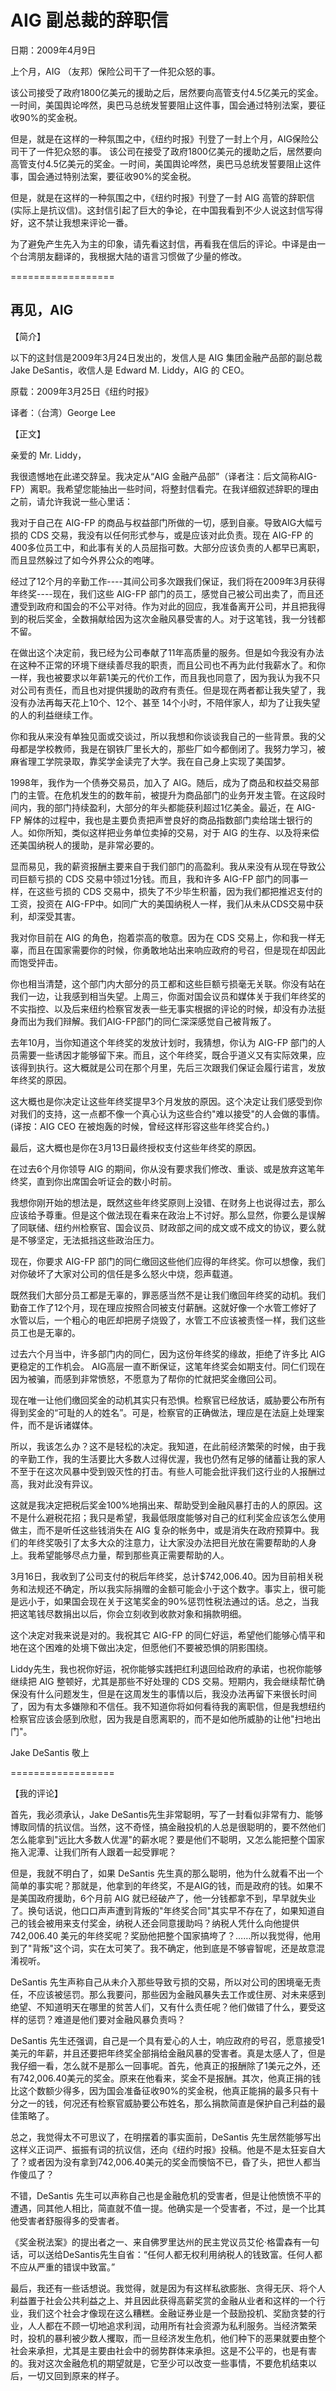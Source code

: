 # AIG 副总裁的辞职信

日期：2009年4月9日

上个月，AIG （友邦）保险公司干了一件犯众怒的事。

该公司接受了政府1800亿美元的援助之后，居然要向高管支付4.5亿美元的奖金。一时间，美国舆论哗然，奥巴马总统发誓要阻止这件事，国会通过特别法案，要征收90%的奖金税。

但是，就是在这样的一种氛围之中，《纽约时报》刊登了一封上个月，AIG保险公司干了一件犯众怒的事。
该公司在接受了政府1800亿美元的援助之后，居然要向高管支付4.5亿美元的奖金。一时间，美国舆论哗然，奥巴马总统发誓要阻止这件事，国会通过特别法案，要征收90%的奖金税。

但是，就是在这样的一种氛围之中，《纽约时报》刊登了一封 AIG 高管的辞职信(实际上是抗议信)。这封信引起了巨大的争论，在中国我看到不少人说这封信写得好，这不禁让我想来评论一番。

为了避免产生先入为主的印象，请先看这封信，再看我在信后的评论。中译是由一个台湾朋友翻译的，我根据大陆的语言习惯做了少量的修改。

==================

## 再见，AIG

【简介】

以下的这封信是2009年3月24日发出的，发信人是 AIG 集团金融产品部的副总裁 Jake DeSantis，收信人是 Edward M. Liddy，AIG 的 CEO。

原载：2009年3月25日《纽约时报》

译者：（台湾）George Lee

【正文】

亲爱的 Mr. Liddy，

我很遗憾地在此递交辞呈。我决定从“AIG 金融产品部”（译者注：后文简称AIG-FP）离职。我希望您能抽出一些时间，将整封信看完。在我详细叙述辞职的理由之前，请允许我说一些心里话：

我对于自己在 AIG-FP 的商品与权益部门所做的一切，感到自豪。导致AIG大幅亏损的 CDS 交易，我没有以任何形式参与，或是应该对此负责。现在 AIG-FP 的400多位员工中，和此事有关的人员屈指可数。大部分应该负责的人都早已离职，而且显然躲过了如今外界公众的咆哮。

经过了12个月的辛勤工作----其间公司多次跟我们保证，我们将在2009年3月获得年终奖----现在，我们这些 AIG-FP 部门的员工，感觉自己被公司出卖了，而且还遭受到政府和国会的不公平对待。作为对此的回应，我准备离开公司，并且把我得到的税后奖金，全数捐献给因为这次金融风暴受害的人。对于这笔钱，我一分钱都不留。

在做出这个决定前，我已经为公司奉献了11年高质量的服务。但是如今我没有办法在这种不正常的环境下继续善尽我的职责，而且公司也不再为此付我薪水了。和你一样，我也被要求以年薪1美元的代价工作，而且我也同意了，因为我认为我不只对公司有责任，而且也对提供援助的政府有责任。但是现在两者都让我失望了，我没有办法再每天花上10个、12个、甚至 14个小时，不陪伴家人，却为了让我失望的人的利益继续工作。

你和我从来没有单独见面或交谈过，所以我想和你谈谈我自己的一些背景。我的父母都是学校教师，我是在钢铁厂里长大的，那些厂如今都倒闭了。我努力学习，被麻省理工学院录取，靠奖学金读完了大学。我在自己身上实现了美国梦。

1998年，我作为一个债券交易员，加入了 AIG。随后，成为了商品和权益交易部门的主管。在危机发生的的数年前，被提升为商品部门的业务开发主管。在这段时间内，我的部门持续盈利，大部分的年头都能获利超过1亿美金。最近，在 AIG-FP 解体的过程中，我也是主要负责把声誉良好的商品指数部门卖给瑞士银行的人。如你所知，类似这样把业务单位卖掉的交易，对于 AIG 的生存、以及将来偿还美国纳税人的援助，是非常必要的。

显而易见，我的薪资报酬主要来自于我们部门的高盈利。我从来没有从现在导致公司巨额亏损的 CDS 交易中领过1分钱。而且，我和许多 AIG-FP 部门的同事一样，在这些亏损的 CDS 交易中，损失了不少毕生积蓄，因为我们都把推迟支付的工资，投资在 AIG-FP中。如同广大的美国纳税人一样，我们从未从CDS交易中获利，却深受其害。

我对你目前在 AIG 的角色，抱着崇高的敬意。因为在 CDS 交易上，你和我一样无辜，而且在国家需要你的时候，你勇敢地站出来响应政府的号召，但是现在却因此而饱受抨击。

你也相当清楚，这个部门内大部分的员工都和这些巨额亏损毫无关联。你没有站在我们一边，让我感到相当失望。上周三，你面对国会议员和媒体关于我们年终奖的不实指控、以及后来纽约检察官发表一些无事实根据的评论的时候，却没有办法挺身而出为我们辩解。我们AIG-FP部门的同仁深深感觉自己被背叛了。

去年10月，当你知道这个年终奖的发放计划时，我猜想，你认为 AIG-FP 部门的人员需要一些诱因才能够留下来。而且，这个年终奖，既合乎道义又有实际效果，应该得到执行。这大概就是公司在那个月里，先后三次跟我们保证会履行诺言，发放年终奖的原因。

这大概也是你决定让这些年终奖提早3个月发放的原因。这个决定让我们感受到你对我们的支持，这一点都不像一个真心认为这些合约"难以接受"的人会做的事情。(译按：AIG CEO 在被炮轰的时候，曾经这样形容这些年终奖合约。)

最后，这大概也是你在3月13日最终授权支付这些年终奖的原因。

在过去6个月你领导 AIG 的期间，你从没有要求我们修改、重谈、或是放弃这笔年终奖，直到你出席国会听证会的数小时前。

我想你刚开始的想法是，既然这些年终奖原则上没错、在财务上也说得过去，那么应该给予尊重。但是这个做法现在看来在政治上不讨好。那么显然，你要么是误解了同联储、纽约州检察官、国会议员、财政部之间的成文或不成文的协议，要么就是不够坚定，无法抵挡这些政治压力。

现在，你要求 AIG-FP 部门的同仁缴回这些他们应得的年终奖。你可以想像，我们对你破坏了大家对公司的信任是多么怒火中烧，怨声载道。

既然我们大部分员工都是无辜的，罪恶感当然不是让我们缴回年终奖的动机。我们勤奋工作了12个月，现在理应按照合同被支付薪酬。这就好像一个水管工修好了水管以后，一个粗心的电匠却把房子烧毁了，水管工不应该被责怪一样，我们这些员工也是无辜的。

过去六个月当中，许多部门内的同仁，因为这份年终奖的缘故，拒绝了许多比 AIG 更稳定的工作机会。 AIG高层一直不断保证，这笔年终奖会如期支付。同仁们现在因为被骗，而感到非常愤怒，不愿意为了帮你的忙就把奖金缴回公司。

现在唯一让他们缴回奖金的动机其实只有恐惧。检察官已经放话，威胁要公布所有得到奖金的“可耻的人的姓名”。可是，检察官的正确做法，理应是在法庭上处理案件，而不是诉诸媒体。

所以，我该怎么办？这不是轻松的决定。我知道，在此前经济繁荣的时候，由于我的辛勤工作，我的生活要比大多数人过得优渥，我也仍然有足够的储蓄让我的家人不至于在这次风暴中受到毁灭性的打击。有些人可能会批评我们这行业的人报酬过高，我对此没有异议。

这就是我决定把税后奖金100%地捐出来、帮助受到金融风暴打击的人的原因。这不是什么避税花招；我只是希望，我最低限度能够对自己的红利奖金应该怎么使用做主，而不是听任这些钱消失在 AIG 复杂的帐务中，或是消失在政府预算中。我们的年终奖吸引了太多大众的注意力，让大家没办法把目光放在需要帮助的人身上。我希望能够尽点力量，帮到那些真正需要帮助的人。

3月16日，我收到了公司支付的税后年终奖，总计$742,006.40。因为目前相关税务和法规还不确定，所以我实际捐赠的金额可能会小于这个数字。事实上，很可能是远小于，如果国会现在关于这笔奖金的90%惩罚性税法通过的话。总之，当我把这笔钱尽数捐出以后，你会立刻收到收款对象和捐款明细。

这个决定对我来说是对的。我祝其它 AIG-FP 的同仁好运，希望他们能够心情平和地在这个困难的处境下做出决定，但愿他们不要被恐惧的阴影围绕。

Liddy先生，我也祝你好运，祝你能够实践把红利退回给政府的承诺，也祝你能够继续把 AIG 整顿好，尤其是那些不好处理的 CDS 交易。短期内，我会继续帮忙确保没有什么问题发生，但是在这周发生的事情以后，我没办法再留下来很长时间了，因为有太多嫌隙和不信任。我不知道你将如何看待我的离职信，但是我想纽约检察官应该会感到欣慰，因为我是自愿离职的，而不是如他所威胁的让他"扫地出门"。

Jake DeSantis 敬上

==================

【我的评论】

首先，我必须承认，Jake DeSantis先生非常聪明，写了一封看似非常有力、能够博取同情的抗议信。当然，这不奇怪，搞金融投机的人总是很聪明的，要不然他们怎么能拿到"远比大多数人优渥"的薪水呢？要是他们不聪明，又怎么能把整个国家拖入泥潭、让我们所有人跟着一起受罪呢？

但是，我就不明白了，如果 DeSantis 先生真的那么聪明，他为什么就看不出一个简单的事实呢？那就是，他拿到的年终奖，不是AIG的钱，而是政府的钱。如果不是美国政府援助，6个月前 AIG 就已经破产了，他一分钱都拿不到，早早就失业了。换句话说，他口口声声遭到背叛的"年终奖合同"其实早不存在了，如果知道自己的钱会被用来支付奖金，纳税人还会同意援助吗？纳税人凭什么向他提供 742,006.40 美元的年终奖呢？奖励他把整个国家搞垮了？……所以我觉得，他用到了"背叛"这个词，实在太可笑了。我不确定，他到底是不够睿智呢，还是故意混淆视听。

DeSantis 先生声称自己从未介入那些导致亏损的交易，所以对公司的困境毫无责任，不应该被惩罚。那么我要问，那些因为金融风暴失去工作或住房、对未来感到绝望、不知道明天在哪里的贫苦人们，又有什么责任呢？他们做错了什么，要受这样的惩罚？难道是他们要对金融风暴负责吗？

DeSantis 先生还强调，自己是一个具有爱心的人士，响应政府的号召，愿意接受1美元的年薪，并且还要把年终奖全部捐给金融风暴的受害者。真是太感人了，但是我仔细一看，怎么就不是那么一回事呢。首先，他真正的报酬除了1美元之外，还有742,006.40美元的奖金。原来在他看来，奖金不是报酬。其次，他真正捐的钱比这个数额少得多，因为国会准备征收90%的奖金税，他真正能捐的最多只有十分之一的钱，何况还有检察官威胁要公布姓名，那么捐款简直是保护自己利益的最佳策略了。

总之，我觉得太不可思议了，在明摆着的事实面前，DeSantis 先生居然能够写出这样义正词严、振振有词的抗议信，还向《纽约时报》投稿。他是不是太狂妄自大了？或者因为没有拿到742,006.40美元的奖金而懊恼不已，昏了头，把世人都当作傻瓜了？

不错，DeSantis 先生可以声称自己也是金融危机的受害者，但是让他愤愤不平的遭遇，同其他人相比，简直就不值一提。他确实是一个受害者，不过，是一个比其他受害者舒服得多的受害者。

《奖金税法案》的提出者之一、来自佛罗里达州的民主党议员艾伦·格雷森有一句话，可以送给DeSantis先生自省：“任何人都无权利用纳税人的钱致富。任何人都不应从严重的错误中致富。”

最后，我还有一些话想说。我觉得，就是因为有这样私欲膨胀、贪得无厌、将个人利益置于社会公共利益之上、并且因此获得高薪奖赏的金融从业者和这样的一个行业，我们这个社会才像现在这么糟糕。金融证券业是一个鼓励投机、奖励贪婪的行业，人人都在不顾一切地追求利润，动用所有社会资源为私利服务。当经济繁荣时，投机的暴利被少数人攫取，而一旦经济发生危机，他们种下的恶果就要由整个社会来承担，尤其是主要由社会中的弱势群体来承担。这是不公平的，也是有害的。我对这次金融危机的期望就是，它至少可以改变一些事情，不要危机结束以后，一切又回到原来的样子。

